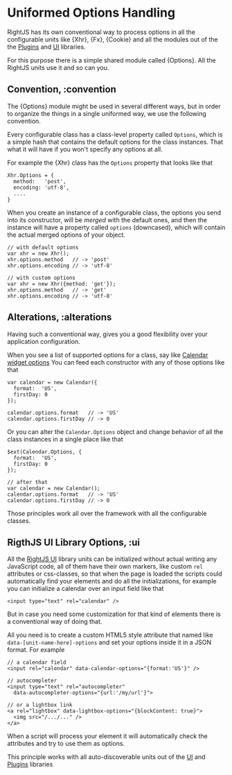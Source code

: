 # Uniformed Options Handling

RightJS has its own conventional way to process options in all the configurable units like {Xhr}, {Fx}, {Cookie} and
all the modules out of the the [Plugins](/plugins) and [UI](/ui) libraries.

For this purpose there is a simple shared module called {Options}. All the RightJS units use it and so can you.

## Convention, :convention

The {Options} module might be used in several different ways, but in order to organize the things in a single
uniformed way, we use the following convention.

Every configurable class has a class-level property called `Options`, which is a simple hash that contains
the default options for the class instances. That what it will have if you won't specify any options at all.

For example the {Xhr} class has the `Options` property that looks like that

    Xhr.Options = {
      method:   'post',
      encoding: 'utf-8',
      ....
    }

When you create an instance of a configurable class, the options you send into its constructor, will be _merged_
with the default ones, and then the instance will have a property called `options` (downcased), which will
contain the actual merged options of your object.

    // with default options
    var xhr = new Xhr();
    xhr.options.method   // -> 'post'
    xhr.options.encoding // -> 'utf-8'

    // with custom options
    var xhr = new Xhr({method: 'get'});
    xhr.options.method   // -> 'get'
    xhr.options.encoding // -> 'utf-8'


## Alterations, :alterations

Having such a conventional way, gives you a good flexibility over your application configuration.

When you see a list of supported options for a class, say like [Calendar widget options](/ui/calendar#options)
You can feed each constructor with any of those options like that

    var calendar = new Calendar({
      format:  'US',
      firstDay: 0
    });
    
    calendar.options.format   // -> 'US'
    calendar.options.firstDay // -> 0

Or you can alter the `Calendar.Options` object and change behavior of all the class instances in a single place like that

    $ext(Calendar.Options, {
      format:  'US',
      firstDay: 0
    });
    
    // after that
    var calendar = new Calendar();
    calendar.options.format   // -> 'US'
    calendar.options.firstDay // -> 0

Those principles work all over the framework with all the configurable classes.


## RigthJS UI Library Options, :ui

All the [RightJS UI](/ui) library units can be initialized without actual writing any JavaScript code,
all of them have their own markers, like custom `rel` attributes or css-classes, so that when the page is loaded
the scripts could automatically find your elements and do all the initializations, for example you can initialize a
calendar over an input field like that

    <input type="text" rel="calendar" />

But in case you need some customization for that kind of elements there is a conventional way of doing that.

All you need is to create a custom HTML5 style attribute that named like `data-[unit-name-here]-options` and
set your options inside it in a JSON format. For example

    // a calendar field
    <input rel="calendar" data-calendar-options="{format:'US'}" />
    
    // autocompleter
    <input type="text" rel="autocompleter"
      data-autocompleter-options="{url:'/my/url'}">
      
    // or a lightbox link
    <a rel="lightbox" data-lightbox-options="{blockContent: true}">
      <img src="/.../..." />
    </a>

When a script will process your element it will automatically check the attributes and try to use them as options.

This principle works with all auto-discoverable units out of the [UI](/ui) and [Plugins](/plugins) libraries
